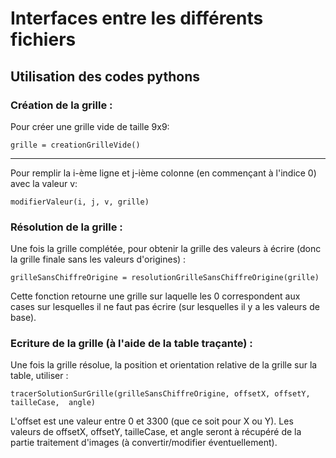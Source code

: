 # Interfaces entre les différents fichiers

## Utilisation des codes pythons

### Création de la grille : 

Pour créer une grille vide de taille 9x9: 

```
grille = creationGrilleVide()
```

---

Pour remplir la i-ème ligne et j-ième colonne (en commençant à l'indice 0) avec la valeur v: 

```
modifierValeur(i, j, v, grille)
```

### Résolution de la grille : 

Une fois la grille complétée, pour obtenir la grille des valeurs à écrire (donc la grille finale sans les valeurs d'origines) : 

```
grilleSansChiffreOrigine = resolutionGrilleSansChiffreOrigine(grille)
```

Cette fonction retourne une grille sur laquelle les 0 correspondent aux cases sur lesquelles il ne faut pas écrire (sur lesquelles il y a les valeurs de base).

### Ecriture de la grille (à l'aide de la table traçante) :

Une fois la grille résolue, la position et orientation relative de la grille sur la table, utiliser : 

```
tracerSolutionSurGrille(grilleSansChiffreOrigine, offsetX, offsetY, tailleCase,  angle)
```

L'offset est une valeur entre 0 et 3300 (que ce soit pour X ou Y). Les valeurs de offsetX, offsetY, tailleCase, et angle seront à récupéré de la partie traitement d'images (à convertir/modifier éventuellement).





